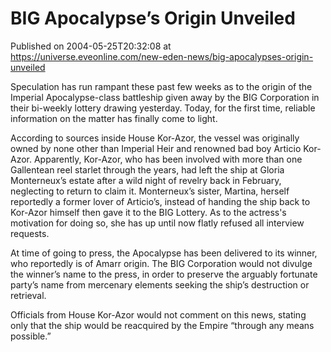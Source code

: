 # BIG Apocalypse’s Origin Unveiled
Published on 2004-05-25T20:32:08 at https://universe.eveonline.com/new-eden-news/big-apocalypses-origin-unveiled

Speculation has run rampant these past few weeks as to the origin of the Imperial Apocalypse-class battleship given away by the BIG Corporation in their bi-weekly lottery drawing yesterday. Today, for the first time, reliable information on the matter has finally come to light.   
  
According to sources inside House Kor-Azor, the vessel was originally owned by none other than Imperial Heir and renowned bad boy Articio Kor-Azor. Apparently, Kor-Azor, who has been involved with more than one Gallentean reel starlet through the years, had left the ship at Gloria Monterneux’s estate after a wild night of revelry back in February, neglecting to return to claim it. Monterneux’s sister, Martina, herself reportedly a former lover of Articio’s, instead of handing the ship back to Kor-Azor himself then gave it to the BIG Lottery. As to the actress's motivation for doing so, she has up until now flatly refused all interview requests.   
  
At time of going to press, the Apocalypse has been delivered to its winner, who reportedly is of Amarr origin. The BIG Corporation would not divulge the winner’s name to the press, in order to preserve the arguably fortunate party’s name from mercenary elements seeking the ship’s destruction or retrieval.   
  
Officials from House Kor-Azor would not comment on this news, stating only that the ship would be reacquired by the Empire “through any means possible.”
